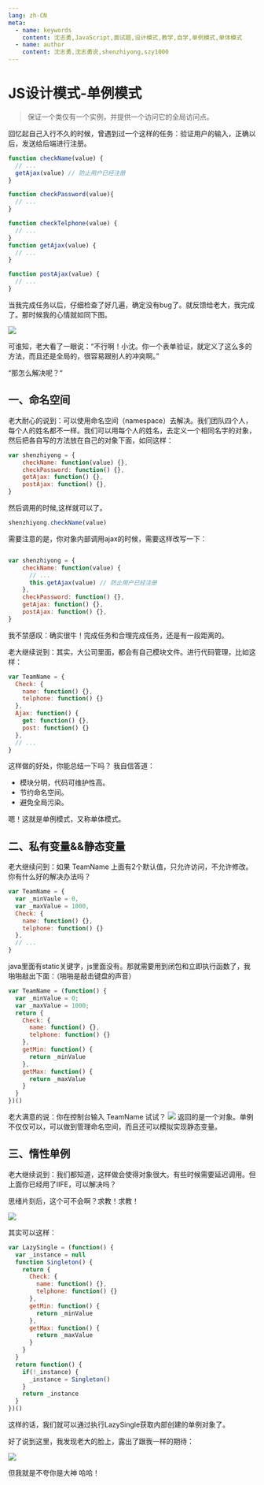 ```yaml
---
lang: zh-CN
meta:
  - name: keywords
    content: 沈志勇,JavaScript,面试题,设计模式,教学,自学,单例模式,单体模式
  - name: author
    content: 沈志勇,沈志勇说,shenzhiyong,szy1000
---
```

 

 # JS设计模式-单例模式

>保证一个类仅有一个实例，并提供一个访问它的全局访问点。

回忆起自己入行不久的时候，曾遇到过一个这样的任务：验证用户的输入，正确以后，发送给后端进行注册。


```javascript
function checkName(value) {
  // ... 
  getAjax(value) // 防止用户已经注册
}

function checkPassword(value){
  // ...
}

function checkTelphone(value) {
  // ...
}
function getAjax(value) {
  // ...
}

function postAjax(value) {
  // ...
}
```
当我完成任务以后，仔细检查了好几遍，确定没有bug了。就反馈给老大，我完成了。那时候我的心情就如同下图。

![](./images.png)

可谁知，老大看了一眼说：“不行啊！小沈。你一个表单验证，就定义了这么多的方法，而且还是全局的，很容易跟别人的冲突啊。”

“那怎么解决呢？“ 

## 一、命名空间
老大耐心的说到：可以使用命名空间（namespace）去解决。我们团队四个人，每个人的姓名都不一样。我们可以用每个人的姓名，去定义一个相同名字的对象，然后把各自写的方法放在自己的对象下面，如同这样：

```javascript
var shenzhiyong = {
    checkName: function(value) {},
    checkPassword: function() {},
    getAjax: function() {},
    postAjax: function() {},
}
```
然后调用的时候,这样就可以了。

```javascript
shenzhiyong.checkName(value)
```
需要注意的是，你对象内部调用ajax的时候，需要这样改写一下：

```javascript

var shenzhiyong = {
    checkName: function(value) {
      // ...
      this.getAjax(value) // 防止用户已经注册
    },
    checkPassword: function() {},
    getAjax: function() {},
    postAjax: function() {},
}
```
我不禁感叹：确实很牛！完成任务和合理完成任务，还是有一段距离的。

老大继续说到：其实，大公司里面，都会有自己模块文件。进行代码管理，比如这样：

```javascript	
var TeamName = {
  Check: {
    name: function() {},
    telphone: function() {}
  },
  Ajax: function() {
    get: function() {},
    post: function() {}
  },
  // ...
}
```
这样做的好处，你能总结一下吗？
我自信答道：

* 模块分明，代码可维护性高。
* 节约命名空间。
* 避免全局污染。

嗯！这就是单例模式，又称单体模式。


## 二、私有变量&&静态变量
老大继续问到：如果 TeamName 上面有2个默认值，只允许访问，不允许修改。你有什么好的解决办法吗？

```javascript
var TeamName = {
  var _minVaule = 0,
  var _maxValue = 1000,
  Check: {
    name: function() {},
    telphone: function() {}
  },
  // ...
}
```
java里面有static关键字，js里面没有。那就需要用到闭包和立即执行函数了，我啪啪敲出下面：（啪啪是敲击键盘的声音）

```javascript
var TeamName = (function() {
  var _minValue = 0;
  var _maxValue = 1000;
  return {
    Check: {
      name: function() {},
      telphone: function() {}
    },
    getMin: function() {
      return _minValue
    },
    getMax: function() {
      return _maxValue
    }
  }
})()
```
老大满意的说：你在控制台输入 TeamName 试试？
![](./console.png)
返回的是一个对象。单例不仅仅可以，可以做到管理命名空间，而且还可以模拟实现静态变量。

## 三、惰性单例
老大继续说到：我们都知道，这样做会使得对象很大。有些时候需要延迟调用。但上面你已经用了IIFE，可以解决吗？

思绪片刻后，这个可不会啊？求教！求教！

![](./download-2.jpg)

其实可以这样：

```javascript
var LazySingle = (function() {
  var _instance = null
  function Singleton() {
    return {
      Check: {
        name: function() {},
        telphone: function() {}
      },
      getMin: function() {
        return _minValue
      },
      getMax: function() {
        return _maxValue
      }
    }
  }
  return function() {
    if(!_instance) {
      _instance = Singleton()
    }
    return _instance
  }
})()
```
这样的话，我们就可以通过执行LazySingle获取内部创建的单例对象了。

好了说到这里，我发现老大的脸上，露出了跟我一样的期待：

![](./images.png)

但我就是不夸你是大神 哈哈！
<contact></contact>
